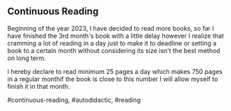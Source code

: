 ## Continuous Reading
Beginning of the year 2023, I have decided to read more books, so far I have finished the 3rd month's book with a little delay however I realize that cramming a lot of reading in a day just to make it to deadline or setting a book to a certain month without considering its size isn't the best method on long term.

I hereby declare to read minimum 25 pages a day which makes 750 pages in a regular monthif the book is close to this number I will allow myself to finish it in that month.

#continuous-reading, #autodidactic, #reading
